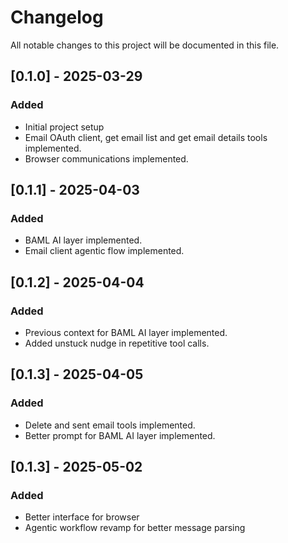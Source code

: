 # Changelog
All notable changes to this project will be documented in this file.

## [0.1.0] - 2025-03-29

### Added
- Initial project setup
- Email OAuth client, get email list and get email details tools implemented.
- Browser communications implemented.

## [0.1.1] - 2025-04-03

### Added
- BAML AI layer implemented.
- Email client agentic flow implemented.

## [0.1.2] - 2025-04-04

### Added
- Previous context for BAML AI layer implemented.
- Added unstuck nudge in repetitive tool calls.

## [0.1.3] - 2025-04-05

### Added
- Delete and sent email tools implemented.
- Better prompt for BAML AI layer implemented.

## [0.1.3] - 2025-05-02
### Added
- Better interface for browser
- Agentic workflow revamp for better message parsing